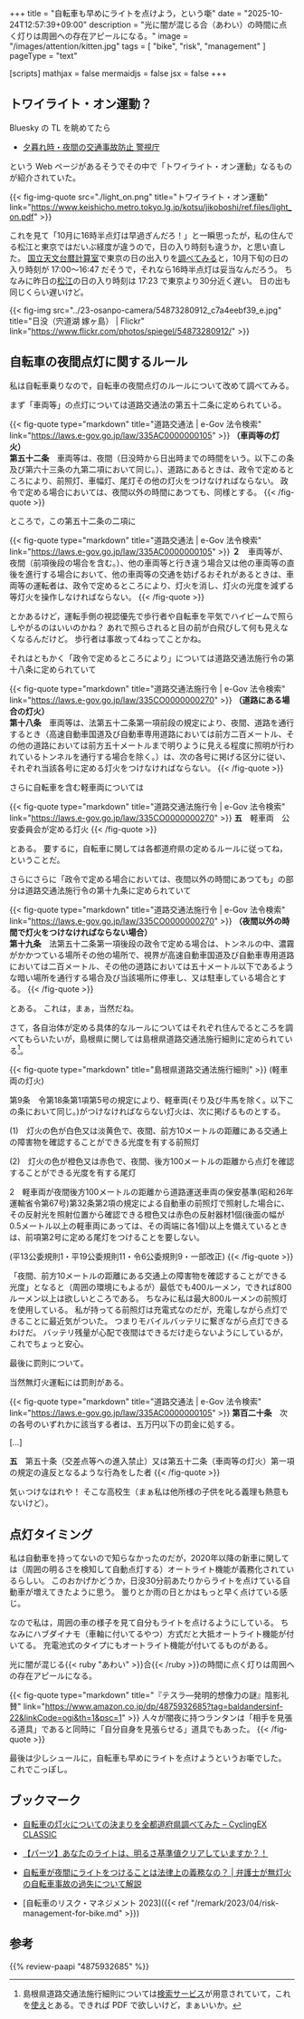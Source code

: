 +++
title = "自転車も早めにライトを点けよう，という噺"
date =  "2025-10-24T12:57:39+09:00"
description = "光に闇が混じる合（あわい）の時間に点く灯りは周囲への存在アピールになる。"
image = "/images/attention/kitten.jpg"
tags = [ "bike", "risk", "management" ]
pageType = "text"

[scripts]
  mathjax = false
  mermaidjs = false
  jsx = false
+++

## トワイライト・オン運動？

Bluesky の TL を眺めてたら

- [夕暮れ時・夜間の交通事故防止 警視庁](https://www.keishicho.metro.tokyo.lg.jp/kotsu/jikoboshi/ref.html)

という Web ページがあるそうでその中で「トワイライト・オン運動」なるものが紹介されていた。

{{< fig-img-quote src="./light_on.png" title="トワイライト・オン運動" link="https://www.keishicho.metro.tokyo.lg.jp/kotsu/jikoboshi/ref.files/light_on.pdf" >}}

これを見て「10月に16時半点灯は早過ぎんだろ！」と一瞬思ったが，私の住んでる松江と東京ではだいぶ経度が違うので，日の入り時刻も違うか，と思い直した。
[国立天文台暦計算室]で東京の日の出入りを[調べてみる](https://eco.mtk.nao.ac.jp/koyomi/dni/2025/s1310.html "日の出入り＠東京(東京都) 令和7年(2025)10月 - 国立天文台暦計算室")と，10月下旬の日の入り時刻が 17:00〜16:47 だそうで，それなら16時半点灯は妥当なんだろう。
ちなみに昨日の[松江](https://eco.mtk.nao.ac.jp/koyomi/dni/2025/s3310.html "日の出入り＠松江(島根県) 令和 7年(2025)10月 - 国立天文台暦計算室")の日の入り時刻は 17:23 で東京より30分近く遅い。
日の出も同じくらい遅いけど。

{{< fig-img src="../23-osanpo-camera/54873280912_c7a4eebf39_e.jpg" title="日没（宍道湖 嫁ヶ島） | Flickr" link="https://www.flickr.com/photos/spiegel/54873280912/" >}}

## 自転車の夜間点灯に関するルール

私は自転車乗りなので，自転車の夜間点灯のルールについて改めて調べてみる。

まず「車両等」の点灯については道路交通法の第五十二条に定められている。

{{< fig-quote type="markdown" title="道路交通法 | e-Gov 法令検索" link="https://laws.e-gov.go.jp/law/335AC0000000105" >}}
**（車両等の灯火）**<br>
**第五十二条**　車両等は、夜間（日没時から日出時までの時間をいう。以下この条及び第六十三条の九第二項において同じ。）、道路にあるときは、政令で定めるところにより、前照灯、車幅灯、尾灯その他の灯火をつけなければならない。
政令で定める場合においては、夜間以外の時間にあつても、同様とする。
{{< /fig-quote >}}

ところで，この第五十二条の二項に

{{< fig-quote type="markdown" title="道路交通法 | e-Gov 法令検索" link="https://laws.e-gov.go.jp/law/335AC0000000105" >}}
**２**　車両等が、夜間（前項後段の場合を含む。）、他の車両等と行き違う場合又は他の車両等の直後を進行する場合において、他の車両等の交通を妨げるおそれがあるときは、車両等の運転者は、政令で定めるところにより、灯火を消し、灯火の光度を減ずる等灯火を操作しなければならない。
{{< /fig-quote >}}

とかあるけど，運転手側の視認優先で歩行者や自転車を平気でハイビームで照らしやがるのはいいのかね？ あれで照らされると目の前が白飛びして何も見えなくなるんだけど。
歩行者は事故って4ねってことかね。

それはともかく「政令で定めるところにより」については道路交通法施行令の第十八条に定められていて

{{< fig-quote type="markdown" title="道路交通法施行令 | e-Gov 法令検索" link="https://laws.e-gov.go.jp/law/335CO0000000270" >}}
**（道路にある場合の灯火）**<br>
**第十八条**　車両等は、法第五十二条第一項前段の規定により、夜間、道路を通行するとき（高速自動車国道及び自動車専用道路においては前方二百メートル、その他の道路においては前方五十メートルまで明りように見える程度に照明が行われているトンネルを通行する場合を除く。）は、次の各号に掲げる区分に従い、それぞれ当該各号に定める灯火をつけなければならない。
{{< /fig-quote >}}

さらに自転車を含む軽車両については

{{< fig-quote type="markdown" title="道路交通法施行令 | e-Gov 法令検索" link="https://laws.e-gov.go.jp/law/335CO0000000270" >}}
**五**　軽車両　公安委員会が定める灯火
{{< /fig-quote >}}

とある。
要するに，自転車に関しては各都道府県の定めるルールに従ってね，ということだ。

さらにさらに「政令で定める場合においては、夜間以外の時間にあつても」の部分は道路交通法施行令の第十九条に定められていて

{{< fig-quote type="markdown" title="道路交通法施行令 | e-Gov 法令検索" link="https://laws.e-gov.go.jp/law/335CO0000000270" >}}
**（夜間以外の時間で灯火をつけなければならない場合）**<br>
**第十九条**　法第五十二条第一項後段の政令で定める場合は、トンネルの中、濃霧がかかつている場所その他の場所で、視界が高速自動車国道及び自動車専用道路においては二百メートル、その他の道路においては五十メートル以下であるような暗い場所を通行する場合及び当該場所に停車し、又は駐車している場合とする。
{{< /fig-quote >}}

とある。
これは，まぁ，当然だね。

さて，各自治体が定める具体的なルールについてはそれぞれ住んでるところを調べてもらいたいが，島根県に関しては島根県道路交通法施行細則に定められている[^r1]。

[^r1]: 島根県道路交通法施行細則については[検索サービス](https://krm101.legal-square.com/HAS-Shohin/page/SJSrbLogin.jsf "Reiki-Base 検索システム")が用意されていて，これを[使え](https://www.pref.shimane.lg.jp/admin/pref/info/reiki_system/ "島根県：島根県例規集（トップ / 県政・統計 / 県情報・統計 / 関連情報 / 島根県例規集）")とある。できれば PDF で欲しいけど，まぁいいか。

{{< fig-quote type="markdown" title="島根県道路交通法施行細則" >}}
(軽車両の灯火)

第9条　令第18条第1項第5号の規定により、軽車両(そり及び牛馬を除く。以下この条において同じ。)がつけなければならない灯火は、次に掲げるものとする。

(1)　灯火の色が白色又は淡黄色で、夜間、前方10メートルの距離にある交通上の障害物を確認することができる光度を有する前照灯

(2)　灯火の色が橙色又は赤色で、夜間、後方100メートルの距離から点灯を確認することができる光度を有する尾灯

2　軽車両が夜間後方100メートルの距離から道路運送車両の保安基準(昭和26年運輸省令第67号)第32条第2項の規定による自動車の前照灯で照射した場合に、その反射光を照射位置から確認できる橙色又は赤色の反射器材1個(後面の幅が0.5メートル以上の軽車両にあっては、その両端に各1個)以上を備えているときは、前項第2号に定める尾灯をつけることを要しない。

(平13公委規則1・平19公委規則11・令6公委規則9・一部改正)
{{< /fig-quote >}}

「夜間、前方10メートルの距離にある交通上の障害物を確認することができる光度」となると（周囲の環境にもよるが）最低でも400ルーメン，できれば800ルーメン以上は欲しいところである。
ちなみに私は最大800ルーメンの前照灯を使用している。
私が持ってる前照灯は充電式なのだが，充電しながら点灯できることに最近気がついた。
つまりモバイルバッテリに繋ぎながら点灯できるわけだ。
バッテリ残量が心配で夜間はできるだけ走らないようにしているが，これでちょっと安心。

最後に罰則について。

当然無灯火運転には罰則がある。

{{< fig-quote type="markdown" title="道路交通法 | e-Gov 法令検索" link="https://laws.e-gov.go.jp/law/335AC0000000105" >}}
**第百二十条**　次の各号のいずれかに該当する者は、五万円以下の罰金に処する。

[...]

**五**　第五十条（交差点等への進入禁止）又は第五十二条（車両等の灯火）第一項の規定の違反となるような行為をした者
{{< /fig-quote >}}

気ぃつけなはれや！ そこな高校生（まぁ私は他所様の子供を叱る義理も熱意もないけど）。

## 点灯タイミング

私は自動車を持ってないので知らなかったのだが，2020年以降の新車に関しては（周囲の明るさを検知して自動点灯する）オートライト機能が義務化されているらしい。
このおかげかどうか，日没30分前あたりからライトを点けている自動車が増えてきたように思う。
曇りとか雨の日とかはもっと早く点けている感じ。

なので私は，周囲の車の様子を見て自分もライトを点けるようにしている。
ちなみにハブダイナモ（車軸に付いてるやつ）方式だと大抵オートライト機能が付いてる。
充電池式のタイプにもオートライト機能が付いてるものがある。

光に闇が混じる{{< ruby "あわい" >}}合{{< /ruby >}}の時間に点く灯りは周囲への存在アピールになる。

{{< fig-quote type="markdown" title="『テスラ―発明的想像力の謎』陰影礼賛" link="https://www.amazon.co.jp/dp/4875932685?tag=baldandersinf-22&linkCode=ogi&th=1&psc=1" >}}
人々が闇夜に持つランタンは「相手を見張る道具」であると同時に「自分自身を見張らせる」道具でもあった。
{{< /fig-quote >}}

最後は少しシュールに，自転車も早めにライトを点けようというお噺でした。
これでこっぽし。

## ブックマーク

- [自転車の灯火についての決まりを全都道府県調べてみた – CyclingEX CLASSIC](https://www.cycling-ex.com/2015/12/jitensha_light_kimari_47.html)
- [【パーツ】あなたのライトは、明るさ基準値クリアしていますか？！](https://giant-store.jp/matsue/parts/13174/)
- [自転車が夜間にライトをつけることは法律上の義務なの？ | 弁護士が無灯火の自転車事故の過失について解説](https://jitenshajiko-sodan.com/faq/%e8%87%aa%e8%bb%a2%e8%bb%8a%e3%81%8c%e5%a4%9c%e9%96%93%e3%81%ab%e3%83%a9%e3%82%a4%e3%83%88%e3%82%92%e3%81%a4%e3%81%91%e3%82%8b%e3%81%93%e3%81%a8%e3%81%af%e6%b3%95%e5%be%8b%e4%b8%8a%e3%81%ae%e7%be%a9/)

- [自転車のリスク・マネジメント 2023]({{< ref "/remark/2023/04/risk-management-for-bike.md" >}})

[国立天文台暦計算室]: https://eco.mtk.nao.ac.jp/koyomi/ "国立天文台 天文情報センター 暦計算室"

## 参考

{{% review-paapi "4875932685" %}} <!-- テスラ―発明的想像力の謎 -->
